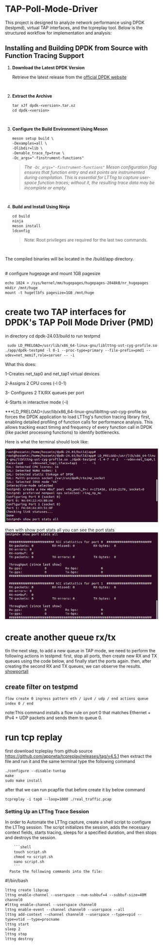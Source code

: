 # TAP-Poll-Mode-Driver
This project is designed to analyze network performance using DPDK (testpmd), virtual TAP interfaces, and the tcpreplay tool. Below is the structured workflow for implementation and analysis:

## Installing and Building DPDK from Source with Function Tracing Support
1. **Download the Latest DPDK Version**
  
    Retrieve the latest release from the [official DPDK website](https://core.dpdk.org/download/)

<br>

2. **Extract the Archive**
    ```shell
    tar xJf dpdk-<version>.tar.xz
    cd dpdk-<version>
    ```
<br>

3. **Configure the Build Environment Using Meson**
    ```shell
    meson setup build \
    -Dexamples=all \
    -Dlibdir=lib \
    -Denable_trace_fp=true \
    -Dc_args="-finstrument-functions"
    ```
    > *The `-Dc_args="-finstrument-functions"` Meson configuration flag ensures that function entry and exit points are instrumented during compilation. This is essential for LTTng to capture user-space function traces; without it, the resulting trace data may be incomplete or empty.*

<br>

4. **Build and Install Using Ninja**
    ```shell
    cd build
    ninja
    meson install
    ldconfig
    ```
    > Note: Root privileges are required for the last two commands.
  
  <br>

  The compiled binaries will be located in the /build/app directory.

  <br>
  # configure hugepage and mount 1GB pagesize

```shell
echo 1024 > /sys/kernel/mm/hugepages/hugepages-2048kB/nr_hugepages
mkdir /mnt/huge
mount -t hugetlbfs pagesize=1GB /mnt/huge
```
# create two TAP interfaces for DPDK's TAP Poll Mode Driver (PMD)

in directory cd dpdk-24.03/build
to run testpmd

```shell
 sudo LD_PRELOAD=/usr/lib/x86_64-linux-gnu/liblttng-ust-cyg-profile.so ./app/dpdk-testpmd -l 0-1 --proc-type=primary --file-prefix=pmd1 --vdev=net_memif,role=server -- -i
 ```
 What this does:

1-Creates net_tap0 and net_tap1 virtual devices

 2-Assigns 2 CPU cores (-l 0-1)

3- Configures 2 TX/RX queues per port

4-Starts in interactive mode (-i)

***LD_PRELOAD=/usr/lib/x86_64-linux-gnu/liblttng-ust-cyg-profile.so forces the DPDK application to load LTTng's function tracing library first, enabling detailed profiling of function calls for performance analysis. This allows tracking exact timing and frequency of every function call in DPDK (like packet processing functions) to identify bottlenecks.

Here is what the terminal should look like:

![testpmd](testpmd1.png)

then with show port stats all you can see the port stats
![showport](showport.png)


# create another queue rx/tx
tIn the next step, to add a new queue in TAP mode, we need to perform the following actions in testpmd: first, stop all ports, then create new RX and TX queues using the code below, and finally start the ports again.
then, after creating the second RX and TX queues, we can observe the results.
[showportall](showportall.png)

## create filter on testpmd

```shell
flow create 0 ingress pattern eth / ipv4 / udp / end actions queue index 0 / end
```
note:This command installs a flow rule on port 0 that matches Ethernet + IPv4 + UDP packets and sends them to queue 0.

# run tcp replay 
first download tcpleplay from github source https://github.com/appneta/tcpreplay/releases/tag/v4.5.1
then extract the file and run it and the same terminal type the following command
```shell
./configure --disable-tuntap
make
sudo make install
```
after that we  can run pcapfile that before create it by below command

```shell
tcpreplay -i tap0 --loop=1000 ./real_traffic.pcap 
```



### Setting Up an LTTng Trace Session
  In order to Automate the LTTng capture, create a shell script to configure the LTTng session. The script initializes the session, adds the necessary context fields, starts tracing, sleeps for a specified duration, and then stops and destroys the session.




        ```shell
        touch script.sh
        chmod +x script.sh
        nano script.sh
        ```
      Paste the following commands into the file:
      
 
#!/bin/bash
   ```shell
lttng create libpcap
lttng enable-channel --userspace --num-subbuf=4 --subbuf-size=40M channel0
#lttng enable-channel --userspace channel0
lttng enable-event --channel channel0 --userspace --all
lttng add-context --channel channel0 --userspace --type=vpid --type=vtid --type=procname
lttng start
sleep 2
lttng stop
lttng destroy
 ```
